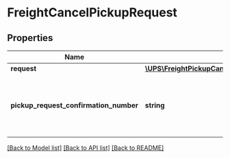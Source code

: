 # FreightCancelPickupRequest

## Properties
Name | Type | Description | Notes
------------ | ------------- | ------------- | -------------
**request** | [**\UPS\FreightPickupCancel\FreightPickupCancel\FreightCancelPickupRequestRequest**](FreightCancelPickupRequestRequest.md) |  | 
**pickup_request_confirmation_number** | **string** | Confirmation number of the pickup ground freight shipment to cancel. | 

[[Back to Model list]](../../README.md#documentation-for-models) [[Back to API list]](../../README.md#documentation-for-api-endpoints) [[Back to README]](../../README.md)

